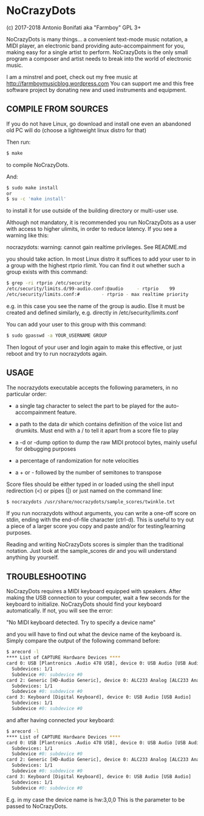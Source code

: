 # NoCrazyDots
(c) 2017-2018 Antonio Bonifati aka "Farmboy" GPL 3+

NoCrazyDots is many things... a convenient text-mode music notation, a
MIDI player, an electronic band providing auto-accompainment for you,
making easy for a single artist to perform. NoCrazyDots is the only
small program a composer and artist needs to break into the world of
electronic music.

I am a minstrel and poet, check out my free music at
<http://farmboymusicblog.wordpress.com>
You can support me and this free software project by donating new and
used instruments and equipment.


## COMPILE FROM SOURCES

If you do not have Linux, go download and install one even an
abandoned old PC will do (choose a lightweight linux distro for that)

Then run:

```bash
$ make
```

to compile NoCrazyDots.

And:

```bash
$ sudo make install
or
$ su -c 'make install'
```

to install it for use outside of the building directory or multi-user use.

Although not mandatory, it is recommended you run NoCrazyDots as a
user with access to higher ulimits, in order to reduce latency. If you
see a warning like this:

nocrazydots: warning: cannot gain realtime privileges. See README.md

you should take action. In most Linux distro it suffices to add your
user to in a group with the highest rtprio rlimit. You can find it out
whether such a group exists with this command:

```bash
$ grep -ri rtprio /etc/security
/etc/security/limits.d/99-audio.conf:@audio 	- rtprio 	99
/etc/security/limits.conf:#        - rtprio - max realtime priority
```

e.g. in this case you see the name of the group is audio. Else it must
be created and defined similarly, e.g. directly in /etc/security/limits.conf

You can add your user to this group with this command:

```bash
$ sudo gpasswd -a YOUR_USERNAME GROUP
```

Then logout of your user and login again to make this effective, or
just reboot and try to run nocrazydots again.

## USAGE

The nocrazydots executable accepts the following parameters, in no
particular order:

* a single tag character to select the part to
  be played for the auto-accompainment feature.

* a path to the data dir which contains definition of the voice list
  and drumkits. Must end with a / to tell it apart from a score file to play

* a -d or -dump option to dump the raw MIDI protocol bytes, mainly useful
  for debugging purposes

* a percentage of randomization for note velocities

* a + or - followed by the number of semitones to transpose

Score files should be either typed in or loaded using the shell input
redirection (<) or pipes (|) or just named on the command line:

```bash
$ nocrazydots /usr/share/nocrazydots/sample_scores/twinkle.txt
```

If you run nocrazydots without arguments, you can write a one-off score on stdin,
ending with the end-of-file character (ctrl-d). This is useful to try out a
piece of a larger score you copy and paste and/or for testing/learning purposes.

Reading and writing NoCrazyDots scores is simpler than the traditional notation.
Just look at the sample_scores dir and you will understand anything by yourself.

## TROUBLESHOOTING

NoCrazyDots requires a MIDI keyboard equipped with speakers. After
making the USB connection to your computer, wait a few seconds for the
keyboard to initialize. NoCrazyDots should find your keyboard
automatically. If not, you will see the error:

"No MIDI keyboard detected. Try to specify a device name"

and you will have to find out what the device name of the keyboard is.
Simply compare the output of the following command before:

```bash
$ arecord -l
**** List of CAPTURE Hardware Devices ****
card 0: USB [Plantronics .Audio 478 USB], device 0: USB Audio [USB Audio]
  Subdevices: 1/1
  Subdevice #0: subdevice #0
card 2: Generic [HD-Audio Generic], device 0: ALC233 Analog [ALC233 Analog]
  Subdevices: 1/1
  Subdevice #0: subdevice #0
card 3: Keyboard [Digital Keyboard], device 0: USB Audio [USB Audio]
  Subdevices: 1/1
  Subdevice #0: subdevice #0
```

and after having connected your keyboard:

```bash
$ arecord -l
**** List of CAPTURE Hardware Devices ****
card 0: USB [Plantronics .Audio 478 USB], device 0: USB Audio [USB Audio]
  Subdevices: 1/1
  Subdevice #0: subdevice #0
card 2: Generic [HD-Audio Generic], device 0: ALC233 Analog [ALC233 Analog]
  Subdevices: 1/1
  Subdevice #0: subdevice #0
card 3: Keyboard [Digital Keyboard], device 0: USB Audio [USB Audio]
  Subdevices: 1/1
  Subdevice #0: subdevice #0
```

E.g. in my case the device name is hw:3,0,0 This is the parameter to
be passed to NoCrazyDots.

